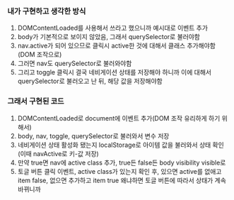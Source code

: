 ### 내가 구현하고 생각한 방식
1. DOMContentLoaded를 사용해서 쓰라고 했으니까 예시대로 이벤트 추가
2. body가 기본적으로 보이지 않았음, 그래서 querySelector로 불러야함
3. nav.active가 되어 있으므로 클릭시 active한 것에 대해서 클래스 추가해야함(DOM 조작으로)
4. 그러면 nav도 querySelector로 불러와야함
5. 그리고 toggle 클릭시 결국 네비게이션 상태를 저장해야 하니까 이에 대해서 querySelector로 불러오고 난 뒤, 해당 값을 저장해야함

### 그래서 구현된 코드
1. DOMContentLoaded로 document에 이벤트 추가(DOM 조작 유리하게 하기 위해서)
2. body, nav, toggle, querySelector로 불러와서 변수 저장
3. 네비게이션 상태 활성화 됐는지 localStorage로 아이템 값을 불러와서 상태 확인(이때 navActive로 키-값 저장)
4. 만약 true면 nav에 active class 추가, true든 false든 body visibility visible로
5. 토글 버튼 클릭 이벤트, active class가 있는지 확인 후, 있으면 active를 없애고 item false, 없으면 추가하고 item true 왜냐하면 토글 버튼에 따라서 상태가 계속 바뀌니까